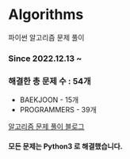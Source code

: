 # Algorithms
파이썬 알고리즘 문제 풀이
### Since 2022.12.13 ~
### 해결한 총 문제 수 : 54개
- BAEKJOON - 15개
- PROGRAMMERS - 39개

[알고리즘 문제 풀이 블로그](https://monzheld.tistory.com/category/%E2%8C%A8%EF%B8%8F%20Algorithms)
#### 모든 문제는 Python3 로 해결했습니다.
